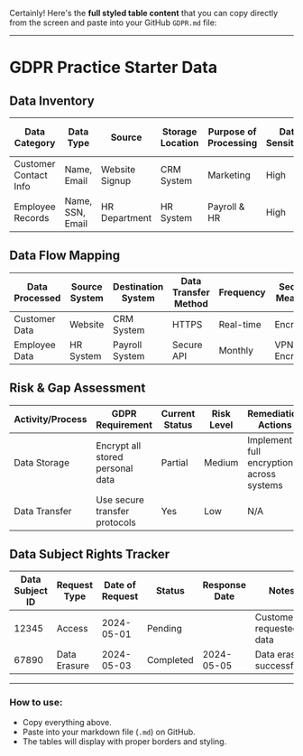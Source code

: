 Certainly! Here's the **full styled table content** that you can copy directly from the screen and paste into your GitHub `GDPR.md` file:

---

# GDPR Practice Starter Data

## Data Inventory

| Data Category        | Data Type       | Source             | Storage Location | Purpose of Processing | Data Sensitivity | Data Retention Period | Data Subject Type | Access Rights     | Notes                  |
|----------------------|-----------------|--------------------|------------------|-----------------------|------------------|-----------------------|-------------------|------------------|------------------------|
| Customer Contact Info | Name, Email     | Website Signup     | CRM System       | Marketing             | High             | 2 years               | Customer          | Marketing Team   | Data collected via form |
| Employee Records     | Name, SSN, Email| HR Department      | HR System        | Payroll & HR        | High             | 7 years               | Employee          | HR Department    | Confidential data       |

## Data Flow Mapping

| Data Processed     | Source System       | Destination System   | Data Transfer Method | Frequency  | Security Measures | Responsible Department |
|--------------------|---------------------|----------------------|----------------------|------------|-------------------|------------------------|
| Customer Data      | Website             | CRM System           | HTTPS                | Real-time  | Encryption        | Marketing              |
| Employee Data      | HR System           | Payroll System       | Secure API           | Monthly    | VPN & Encryption  | HR                     |

## Risk & Gap Assessment

| Activity/Process     | GDPR Requirement                     | Current Status | Risk Level | Remediation Actions                         | Responsible Person | Due Date   | Status  |
|----------------------|----------------------------------------|----------------|------------|--------------------------------------------|--------------------|------------|---------|
| Data Storage         | Encrypt all stored personal data     | Partial        | Medium     | Implement full encryption across systems | IT Security Lead   | 2024-06-30 | Pending |
| Data Transfer        | Use secure transfer protocols          | Yes            | Low        | N/A                                        | IT Security Lead   | N/A        | Complete|

## Data Subject Rights Tracker

| Data Subject ID | Request Type    | Date of Request | Status   | Response Date | Notes                     |
|-----------------|----------------|----------------|----------|--------------|---------------------------|
| 12345           | Access         | 2024-05-01     | Pending  |              | Customer requested data  |
| 67890           | Data Erasure   | 2024-05-03     | Completed| 2024-05-05   | Data erased successfully |

---

### How to use:
- Copy everything above.
- Paste into your markdown file (`.md`) on GitHub.
- The tables will display with proper borders and styling.

